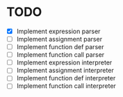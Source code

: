 # TODO

- [x] Implement expression parser
- [ ] Implement assignment parser
- [ ] Implement function def parser
- [ ] Implement function call parser
- [ ] Implement expression interpreter
- [ ] Implement assignment interpreter
- [ ] Implement function def interpreter
- [ ] Implement function call interpreter
